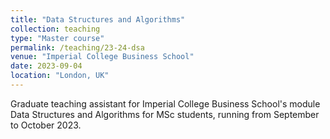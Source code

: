 ```yaml
---
title: "Data Structures and Algorithms"
collection: teaching
type: "Master course"
permalink: /teaching/23-24-dsa
venue: "Imperial College Business School"
date: 2023-09-04
location: "London, UK"
---
```


Graduate teaching assistant for Imperial College Business School's module Data 
Structures and Algorithms for MSc students, running from September to October
2023.
